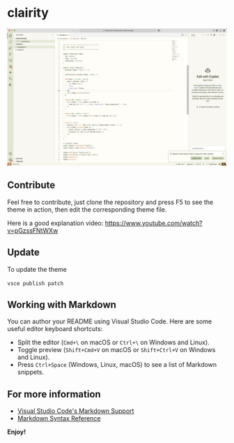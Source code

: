 # clairity 

![Screenshot](./screenshot.png)

## Contribute

Feel free to contribute, just clone the repository and press F5 to see the theme in action, then edit the corresponding theme file.

Here is a good explanation video: https://www.youtube.com/watch?v=pGzssFNtWXw


## Update

To update the theme

`vsce publish patch`


## Working with Markdown

You can author your README using Visual Studio Code. Here are some useful editor keyboard shortcuts:

* Split the editor (`Cmd+\` on macOS or `Ctrl+\` on Windows and Linux).
* Toggle preview (`Shift+Cmd+V` on macOS or `Shift+Ctrl+V` on Windows and Linux).
* Press `Ctrl+Space` (Windows, Linux, macOS) to see a list of Markdown snippets.

## For more information

* [Visual Studio Code's Markdown Support](http://code.visualstudio.com/docs/languages/markdown)
* [Markdown Syntax Reference](https://help.github.com/articles/markdown-basics/)

**Enjoy!**
